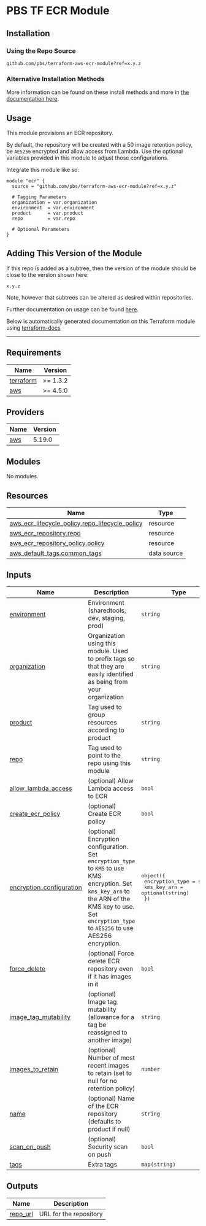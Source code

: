 # PBS TF ECR Module

## Installation

### Using the Repo Source

```hcl
github.com/pbs/terraform-aws-ecr-module?ref=x.y.z
```

### Alternative Installation Methods

More information can be found on these install methods and more in [the documentation here](./docs/general/install).

## Usage

This module provisions an ECR repository.

By default, the repository will be created with a 50 image retention policy, be `AES256` encrypted and allow access from Lambda. Use the optional variables provided in this module to adjust those configurations.

Integrate this module like so:

```hcl
module "ecr" {
  source = "github.com/pbs/terraform-aws-ecr-module?ref=x.y.z"

  # Tagging Parameters
  organization = var.organization
  environment  = var.environment
  product      = var.product
  repo         = var.repo

  # Optional Parameters
}
```

## Adding This Version of the Module

If this repo is added as a subtree, then the version of the module should be close to the version shown here:

`x.y.z`

Note, however that subtrees can be altered as desired within repositories.

Further documentation on usage can be found [here](./docs).

Below is automatically generated documentation on this Terraform module using [terraform-docs][terraform-docs]

---

[terraform-docs]: https://github.com/terraform-docs/terraform-docs

## Requirements

| Name | Version |
|------|---------|
| <a name="requirement_terraform"></a> [terraform](#requirement\_terraform) | >= 1.3.2 |
| <a name="requirement_aws"></a> [aws](#requirement\_aws) | >= 4.5.0 |

## Providers

| Name | Version |
|------|---------|
| <a name="provider_aws"></a> [aws](#provider\_aws) | 5.19.0 |

## Modules

No modules.

## Resources

| Name | Type |
|------|------|
| [aws_ecr_lifecycle_policy.repo_lifecycle_policy](https://registry.terraform.io/providers/hashicorp/aws/latest/docs/resources/ecr_lifecycle_policy) | resource |
| [aws_ecr_repository.repo](https://registry.terraform.io/providers/hashicorp/aws/latest/docs/resources/ecr_repository) | resource |
| [aws_ecr_repository_policy.policy](https://registry.terraform.io/providers/hashicorp/aws/latest/docs/resources/ecr_repository_policy) | resource |
| [aws_default_tags.common_tags](https://registry.terraform.io/providers/hashicorp/aws/latest/docs/data-sources/default_tags) | data source |

## Inputs

| Name | Description | Type | Default | Required |
|------|-------------|------|---------|:--------:|
| <a name="input_environment"></a> [environment](#input\_environment) | Environment (sharedtools, dev, staging, prod) | `string` | n/a | yes |
| <a name="input_organization"></a> [organization](#input\_organization) | Organization using this module. Used to prefix tags so that they are easily identified as being from your organization | `string` | n/a | yes |
| <a name="input_product"></a> [product](#input\_product) | Tag used to group resources according to product | `string` | n/a | yes |
| <a name="input_repo"></a> [repo](#input\_repo) | Tag used to point to the repo using this module | `string` | n/a | yes |
| <a name="input_allow_lambda_access"></a> [allow\_lambda\_access](#input\_allow\_lambda\_access) | (optional) Allow Lambda access to ECR | `bool` | `true` | no |
| <a name="input_create_ecr_policy"></a> [create\_ecr\_policy](#input\_create\_ecr\_policy) | (optional) Create ECR policy | `bool` | `true` | no |
| <a name="input_encryption_configuration"></a> [encryption\_configuration](#input\_encryption\_configuration) | (optional) Encryption configuration. Set `encryption_type` to `KMS` to use KMS encryption. Set `kms_key_arn` to the ARN of the KMS key to use. Set `encryption_type` to `AES256` to use AES256 encryption. | <pre>object({<br>    encryption_type = string<br>    kms_key_arn     = optional(string)<br>  })</pre> | <pre>{<br>  "encryption_type": "AES256",<br>  "kms_key_arn": null<br>}</pre> | no |
| <a name="input_force_delete"></a> [force\_delete](#input\_force\_delete) | (optional) Force delete ECR repository even if it has images in it | `bool` | `false` | no |
| <a name="input_image_tag_mutability"></a> [image\_tag\_mutability](#input\_image\_tag\_mutability) | (optional) Image tag mutability (allowance for a tag be reassigned to another image) | `string` | `"IMMUTABLE"` | no |
| <a name="input_images_to_retain"></a> [images\_to\_retain](#input\_images\_to\_retain) | (optional) Number of most recent images to retain (set to null for no retention policy) | `number` | `50` | no |
| <a name="input_name"></a> [name](#input\_name) | (optional) Name of the ECR repository (defaults to product if null) | `string` | `null` | no |
| <a name="input_scan_on_push"></a> [scan\_on\_push](#input\_scan\_on\_push) | (optional) Security scan on push | `bool` | `true` | no |
| <a name="input_tags"></a> [tags](#input\_tags) | Extra tags | `map(string)` | `{}` | no |

## Outputs

| Name | Description |
|------|-------------|
| <a name="output_repo_url"></a> [repo\_url](#output\_repo\_url) | URL for the repository |
